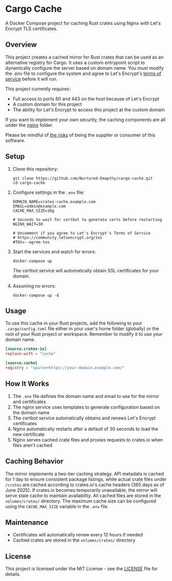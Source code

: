 # Cargo Cache

A Docker Compose project for caching Rust crates using Nginx with Let's Encrypt TLS certificates.

## Overview

This project creates a cached mirror for Rust crates that can be used as an alternative registry for Cargo. It uses a custom entrypoint script to dynamically configure the server based on domain name. You *must* modify the .env file to configure the system and agree to Let's Encrypt's [terms of service](https://community.letsencrypt.org/tos) before it will run.

This project currently requires:
* Full access to ports 80 and 443 on the host because of Let's Encrypt
* A custom domain for this project
* The ability for Let's Encrypt to access this project at the custom domain

If you want to implement your own security, the caching components are all under the [nginx](nginx) folder.

Please be mindful of [the risks](https://en.wikipedia.org/wiki/Supply_chain_attack) of being the supplier or consumer of this software.

## Setup

1. Clone this repository:
   ```
   git clone https://github.com/Nurtured-Emapthy/cargo-cache.git
   cd cargo-cache
   ```

2. Configure settings in the `.env` file:
   ```
   DOMAIN_NAME=crates-cache.example.com
   EMAIL=admin@example.com
   CACHE_MAX_SIZE=10g

   # Seconds to wait for certbot to generate certs before restarting
   NGINX_WAIT=30

   # Uncomment if you agree to Let's Encrypt's Terms of Service
   # https://community.letsencrypt.org/tos
   #TOS=--agree-tos
   ```

3. Start the services and watch for errors:
   ```
   docker-compose up
   ```

   The certbot service will automatically obtain SSL certificates for your domain.

4. Assuming no errors:
   ```
   docker-compose up -d
   ```

## Usage

To use this cache in your Rust projects, add the following to your `.cargo/config.toml` file either in your user's home folder (globally) or the root of your Rust project or workspace. Remember to modify it to use your domain name.

```toml
[source.crates-io]
replace-with = "cache"

[source.cache]
registry = "sparse+https://your-domain.example.com/"
```

## How It Works

1. The `.env` file defines the domain name and email to use for the mirror and certificates
2. The nginx service uses templates to generate configuration based on the domain name
3. The certbot service automatically obtains and renews Let's Encrypt certificates
4. Nginx automatically restarts after a default of 30 seconds to load the new certificate
5. Nginx serves cached crate files and proxies requests to crates.io when files aren't cached

## Caching Behavior

The mirror implements a two-tier caching strategy. API metadata is cached for 1 day to ensure consistent package listings, while actual crate files under `/crates` are cached according to crates.io's cache headers (365 days as of June 2025). If crates.io becomes temporarily unavailable, the mirror will serve stale cache to maintain availability. All cached files are stored in the `volumes/crates/` directory. The maximum cache size can be configured using the `CACHE_MAX_SIZE` variable in the `.env` file.

## Maintenance

- Certificates will automatically renew every 12 hours if needed
- Cached crates are stored in the `volumes/crates/` directory

## License

This project is licensed under the MIT License - see the [LICENSE](LICENSE) file for details.